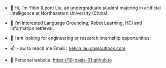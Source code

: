 - 👋 Hi, I’m Yibin (Léon) Liu, an undergraduate student majoring in artificial intelligence at Northeastern University (China). 
- 👀 I’m interested Language Grounding, Robot Learning, HCI and Information retrieval.


- 🌱 I am looking for engineering or research internship opportunities.
- 📫 How to reach me Email：kelvin.lau.cn@outlook.com
- 📖 Personal website: https://10-oasis-01.github.io
  



<!---
10-OASIS-01/10-OASIS-01 is a ✨ special ✨ repository because its `README.md` (this file) appears on your GitHub profile.
You can click the Preview link to take a look at your changes.
--->
